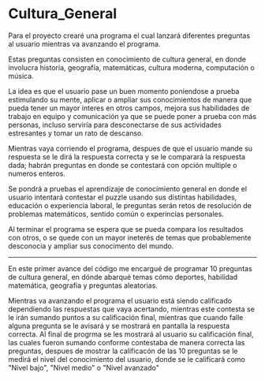 # Cultura_General
Para el proyecto crearé una programa el cual lanzará diferentes preguntas al usuario mientras va avanzando el programa.

Estas preguntas consisten en conocimiento de cultura general, en donde involucra historia, geografía, matemáticas, cultura moderna, computación o música.

La idea es que el usuario pase un buen momento poniendose a prueba estimulando su mente, aplicar o ampliar sus conocimientos de manera que pueda tener un mayor interes en otros campos, mejora sus habilidades de trabajo en equipo y comunicación ya que se puede poner a prueba con más personas, incluso serviría para desconectarse de sus actividades estresantes y tomar un rato de descanso.

Mientras vaya corriendo el programa, despues de que el usuario mande su respuesta se le dirá la respuesta correcta y se le comparará la respuesta dada; habrán preguntas en donde se contestará con opción multiple o numeros enteros. 

Se pondrá a pruebas el aprendizaje de conocimiento general en donde el usuario intentará contestar el puzzle usando sus distintas habilidades, educación o experiencia laboral, le preguntas serán retos de resolución de problemas matemáticos, sentido común o experincias personales.

Al terminar el programa se espera que se pueda compara los resultados con otros, o se quede con un mayor ineterés de temas que probablemente desconocia y ampliar sus conocimento del mundo.

--------------------------------------------------------------------------------------------------

En este primer avance del código me encargué de programar 10 preguntas de cultura general, en dónde abarqué temas cómo deportes, habilidad matemática, geografía y preguntas aleatorias. 

Mientras va avanzando el programa el usuario está siendo calificado dependiendo las respuestas que vaya acertando, mientras este contesta se le irán sumando puntos a su calificación final, mientras que cuando falle alguna pregunta se le avisará y se mostrará en pantalla la respuesta correcta. Al final de progrma se les mostrará al usuario su calificación final, las cuales fueron sumando conforme contestaba de manera correcta las preguntas, despues de mostrar la calificacón de las 10 preguntas se le medirá el nivel del conocimiento del usuario, donde se le calificará como "Nivel bajo", "Nivel medio" o "Nivel avanzado"
